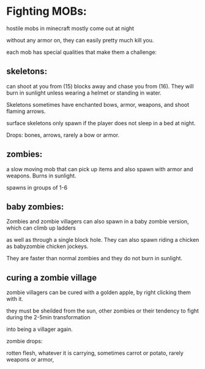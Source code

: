 Fighting MOBs:
==============

hostile mobs in minecraft mostly come out at night

without any armor on, they can easily pretty much kill you.

each mob has special qualities that make them  a challenge:


skeletons:
------------
can shoot at you from (15) blocks away and chase you from (16). They will burn in sunlight unless wearing a helmet or standing in water.

Skeletons sometimes have enchanted bows, armor, weapons, and shoot flaming arrows. 

surface skeletons only spawn if the player does not sleep in a bed at night.

Drops: bones, arrows, rarely a bow or armor.


zombies:
--------

a slow moving mob that can pick up items and also spawn with armor and weapons. Burns in sunlight.

spawns in groups of 1-6


baby zombies:
------------
Zombies and zombie villagers can also spawn in a baby zombie version, which can climb up ladders

as well as through a single block hole. They can also spawn riding a chicken as babyzombie chicken jockeys.

They are faster than normal zombies and they do not burn in sunlight.



curing a zombie village
-----------------------

zombie villagers can be cured with a golden apple, by right clicking them with it.

they must be sheilded from the sun, other zombies or their tendency to fight during the 2-5min transformation 

into being a villager again.

zombie drops:

rotten flesh, whatever it is carrying, sometimes carrot or potato, rarely weapons or armor,
